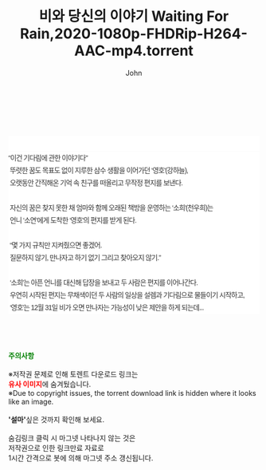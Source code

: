 ﻿---
layout: post
title:  "비와 당신의 이야기 Waiting For Rain,2020-1080p-FHDRip-H264-AAC-mp4.torrent"
author: John
categories: [ 영화 ]
tags: [  ]
image:  
description: "비와 당신의 이야기 Waiting For Rain,2020-1080p-FHDRip-H264-AAC-mp4 torrent 정보 공유"
toc: true
toc_sticky: true
---

<br>
<div class="view-img">
<a class="view_image" href="https://www.torrentmobile61.com/bbs/view_image.php?fn=%2Fdata%2Ffile%2Fmovie%2F2697634418_TXZGJBPA_462cb2070c91d2676dc784b8575aeb67bf700bea.jpg" target="_blank"><img alt="" class="img-tag" content="https://www.torrentmobile61.com/data/file/movie/2697634418_TXZGJBPA_462cb2070c91d2676dc784b8575aeb67bf700bea.jpg" itemprop="image" src="https://www.torrentmobile61.com/data/file/movie/2697634418_TXZGJBPA_462cb2070c91d2676dc784b8575aeb67bf700bea.jpg"/></a><a class="view_image" href="https://www.torrentmobile61.com/bbs/view_image.php?fn=%2Fdata%2Ffile%2Fmovie%2F2697634418_jufEKxc0_e35519b4968f6cf8f86fda2c5ec6fe49ec66ff95.jpg" target="_blank"><img alt="" class="img-tag" content="https://www.torrentmobile61.com/data/file/movie/2697634418_jufEKxc0_e35519b4968f6cf8f86fda2c5ec6fe49ec66ff95.jpg" itemprop="image" src="https://www.torrentmobile61.com/data/file/movie/2697634418_jufEKxc0_e35519b4968f6cf8f86fda2c5ec6fe49ec66ff95.jpg"/></a></div><div class="view-content" itemprop="description">
<p><br/></p><div class="title_area" style="margin:0px 0px 9px;padding:0px;list-style:none;font-size:12px;font-family:'나눔고딕', NanumGothic, '돋움', Dotum, Helvetica, 'AppleSDGothicNeo-Medium', AppleGothic, sans-serif;height:30px;float:none;background-color:rgb(255,255,255);"><h4 class="h_story" style="margin:5px 10px 0px 0px;padding:0px;list-style:none;font-size:12px;font-family:'돋움', sans-serif;height:18px;width:49px;background:url(&quot;https://ssl.pstatic.net/static/movie/2020/10/h_tx_sp5.png&quot;) no-repeat 0px -17px;float:left;"><strong class="blind" style="margin:0px;padding:0px;list-style:none;font-size:0px;font-family:inherit;color:inherit;width:1px;height:1px;line-height:0;">줄거리</strong></h4></div><p class="con_tx" style="margin-top:-7px;margin-bottom:-6px;list-style:none;font-size:14px;font-family:'나눔고딕', NanumGothic, '돋움', Dotum, Helvetica, 'AppleSDGothicNeo-Medium', AppleGothic, sans-serif;color:rgb(51,51,51);background-image:url(&quot;https://ssl.pstatic.net/static/movie/2014/01/blank.gif&quot;);letter-spacing:-1px;line-height:25px;background-color:rgb(255,255,255);">“이건 기다림에 관한 이야기다"<br style="list-style:none;font-size:12px;font-family:'돋움', sans-serif;color:rgb(0,0,0);"/> 뚜렷한 꿈도 목표도 없이 지루한 삼수 생활을 이어가던 ‘영호'(강하늘),<br style="list-style:none;font-size:12px;font-family:'돋움', sans-serif;color:rgb(0,0,0);"/> 오랫동안 간직해온 기억 속 친구를 떠올리고 무작정 편지를 보낸다.<br style="list-style:none;font-size:12px;font-family:'돋움', sans-serif;color:rgb(0,0,0);"/> <br style="list-style:none;font-size:12px;font-family:'돋움', sans-serif;color:rgb(0,0,0);"/> 자신의 꿈은 찾지 못한 채 엄마와 함께 오래된 책방을 운영하는 ‘소희'(천우희)는<br style="list-style:none;font-size:12px;font-family:'돋움', sans-serif;color:rgb(0,0,0);"/> 언니 ‘소연’에게 도착한 ‘영호'의 편지를 받게 된다.<br style="list-style:none;font-size:12px;font-family:'돋움', sans-serif;color:rgb(0,0,0);"/> <br style="list-style:none;font-size:12px;font-family:'돋움', sans-serif;color:rgb(0,0,0);"/> “몇 가지 규칙만 지켜줬으면 좋겠어.<br style="list-style:none;font-size:12px;font-family:'돋움', sans-serif;color:rgb(0,0,0);"/> 질문하지 않기, 만나자고 하기 없기 그리고 찾아오지 않기.”<br style="list-style:none;font-size:12px;font-family:'돋움', sans-serif;color:rgb(0,0,0);"/> <br style="list-style:none;font-size:12px;font-family:'돋움', sans-serif;color:rgb(0,0,0);"/> ‘소희'는 아픈 언니를 대신해 답장을 보내고 두 사람은 편지를 이어나간다.<br style="list-style:none;font-size:12px;font-family:'돋움', sans-serif;color:rgb(0,0,0);"/> 우연히 시작된 편지는 무채색이던 두 사람의 일상을 설렘과 기다림으로 물들이기 시작하고,<br style="list-style:none;font-size:12px;font-family:'돋움', sans-serif;color:rgb(0,0,0);"/> ‘영호'는 12월 31일 비가 오면 만나자는 가능성이 낮은 제안을 하게 되는데...</p> </div>
    
<br><br><br>
<p data-ke-size="size16"><b><span style="color: green;">주의사항</span></b><br /><br />※저작권 문제로 인해 토렌트 다운로드 링크는<br /><b><span style="color: red;">유사 이미지</span></b>에 숨겨뒀습니다.<br />※Due to copyright issues, the torrent download link is hidden where it looks like an image.<br /><br /><b>'설마'</b>싶은 것까지 확인해 보세요.<br /><br />숨김링크 클릭 시 마그넷 나타나지 않는 것은<br />저작권으로 인한 링크만료 자료로<br />1시간 간격으로 봇에 의해 마그넷 주소 갱신됩니다.</p>
